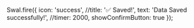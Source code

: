 Swal.fire({
                            icon: 'success',
                            //title: '✅ Saved!',
                            text: 'Data Saved successfully!',
                            //timer: 2000,
                            showConfirmButton: true
                        });

